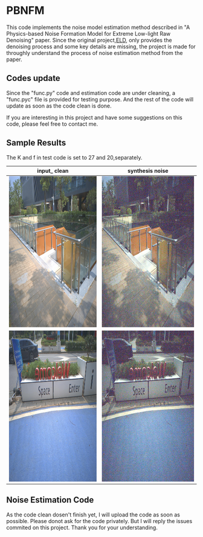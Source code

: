 # PBNFM
This code implements the noise model estimation method described in "A Physics-based Noise Formation Model for Extreme Low-light Raw Denoising" paper. Since the original project,[ELD](https://github.com/Vandermode/ELD), only provides the denoising process and some key details are missing, the project is made for throughly understand the process of noise estimation method from the paper. 

## Codes update
Since the "func.py" code and estimation code are under cleaning, a "func.pyc" file is provided for testing purpose.
And the rest of the code will update as soon as the code clean is done.

If you are interesting in this project and have some suggestions on this code, please feel free to contact me.

## Sample Results
The K and f in test code is set to 27 and 20,separately.

input_ clean | synthesis noise
----|-----
<img src="https://github.com/DavidQiuChao/PBNFM/blob/main/figs/pic1_clean.jpg" width = "400" height = "400" alt="1in"/>|<img src="https://github.com/DavidQiuChao/PBNFM/blob/main/figs/pic1_noise.jpg" width = "400" height = "400" alt="1out"/>
<img src="https://github.com/DavidQiuChao/PBNFM/blob/main/figs/pic2_clean.jpg" width = "400" height = "400" alt="2in"/>|<img src="https://github.com/DavidQiuChao/PBNFM/blob/main/figs/pic2_noise.jpg" width = "400" height = "400" alt="2out"/>

## Noise Estimation Code
As the code clean dosen't finish yet, I will upload the code as soon as possible. Please donot ask for the code privately. But I will reply the issues commited on this project.
Thank you for your understanding.
